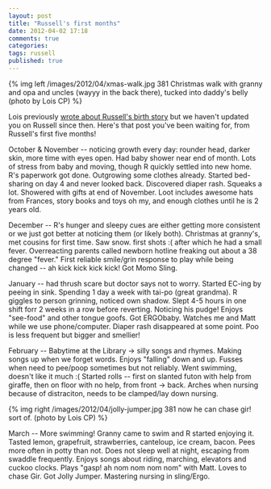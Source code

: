 ```yaml
---
layout: post
title: "Russell's first months"
date: 2012-04-02 17:18
comments: true
categories: 
tags: russell
published: true
---
```


{% img left /images/2012/04/xmas-walk.jpg 381 Christmas walk with granny and opa and uncles (wayyy in the back there), tucked into daddy's belly (photo by Lois CP) %}

Lois previously [wrote about Russell's birth story](http://thefishepic.ca/2012/02/my-complete-birth-story) but we haven't updated you on Russell since then. Here's that post you've been waiting for, from Russell's first five months!

<!--more-->

October & November -- noticing growth every day: rounder head, darker skin, more time with eyes open. Had baby shower near end of month. Lots of stress from baby and moving, though R quickly settled into new home. R's paperwork got done. Outgrowing some clothes already. Started bed-sharing on day 4 and never looked back. Discovered diaper rash. Squeaks a lot. Showered with gifts at end of November. Loot includes awesome hats from Frances, story books and toys oh my, and enough clothes until he is 2 years old.

December -- R's hunger and sleepy cues are either getting more consistent or we just got better at noticing them (or likely both). Christmas at granny's, met cousins for first time. Saw snow. first shots :( after which he had a small fever. Overreacting parents called newborn hotline freaking out about a 38 degree "fever." First reliable smile/grin response to play while being changed -- ah kick kick kick kick! Got Momo Sling.

January -- had thrush scare but doctor says not to worry. Started EC-ing by peeing in sink. Spending 1 day a week with tai-po (great grandma). R giggles to person grinning, noticed own shadow. Slept 4-5 hours in one shift forr 2 weeks in a row before reverting. Noticing his pudge! Enjoys "see-food" and other tongue goofs. Got ERGObaby. Watches me and Matt while we use phone/computer. Diaper rash disappeared at some point. Poo is less frequent but bigger and smellier!

February -- Babytime at the Library &rarr; silly songs and rhymes. Making songs up when we forget words. Enjoys "falling" down and up. Fusses when need to pee/poop sometimes but not reliably. Went swimming, doesn't like it much :( Started rolls -- first on slanted futon with help from giraffe, then on floor with no help, from front &rarr; back. Arches when nursing because of distraciton, needs to be clamped/lay down nursing.

{% img right /images/2012/04/jolly-jumper.jpg 381 now he can chase gir! sort of. (photo by Lois CP) %}

March -- More swimming! Granny came to swim and R started enjoying it. Tasted lemon, grapefruit, strawberries, canteloup, ice cream, bacon. Pees more often in potty than not. Does not sleep well at night, escaping from swaddle frequently. Enjoys songs about riding, marching, elevators and cuckoo clocks. Plays "gasp! ah nom nom nom nom" with Matt. Loves to chase Gir. Got Jolly Jumper. Mastering nursing in sling/Ergo.
